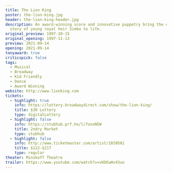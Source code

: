 ```yaml
---
title: The Lion King
poster: the-lion-king.jpg
header: the-lion-king-header.jpg
description: An award-winning score and innovative puppetry bring the classic
  story of young royal heir Simba to life.
original_preview: 1997-10-15
original_opening: 1997-11-13
preview: 2021-09-14
opening: 2021-09-14
tonyaward: true
criticspick: false
tags: 
  - Musical
  - Broadway
  - Kid Friendly
  - Dance
  - Award Winning
website: http://www.lionking.com
tickets:
  - highlight: true
    info: https://lottery.broadwaydirect.com/show/the-lion-king/
    title: $30 Lottery
    type: digitalLottery
  - highlight: false
    info: https://stubhub.prf.hn/l/7onxN5W
    title: 2ndry Market
    type: stubhub
  - highlight: false
    info: http://www.ticketmaster.com/artist/1039581
    title: $122-$217
    type: regular
theater: Minskoff Theatre
trailer: https://www.youtube.com/watch?v=vKDEwHv43uo
---
```

